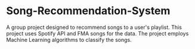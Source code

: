 # Song-Recommendation-System
A group project designed to recommend songs to a user's playlist. This project uses Spotify API and FMA songs for the data. The project employs Machine Learning algorithms to classify the songs.
